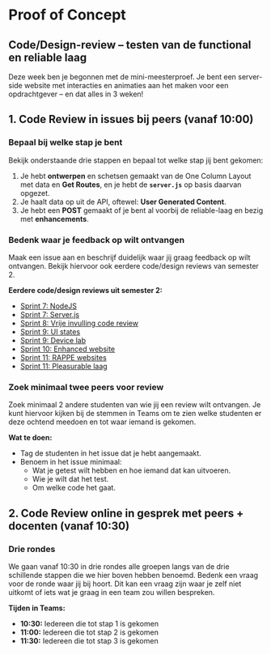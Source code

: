 # Proof of Concept

## Code/Design-review – testen van de functional en reliable laag
Deze week ben je begonnen met de mini-meesterproef. Je bent een server-side website met interacties en animaties aan het maken voor een opdrachtgever – en dat alles in 3 weken!

## 1. Code Review in issues bij peers (vanaf 10:00)

### Bepaal bij welke stap je bent

Bekijk onderstaande drie stappen en bepaal tot welke stap jij bent gekomen:

1. Je hebt **ontwerpen** en schetsen gemaakt van de One Column Layout met data en **Get Routes**, en je hebt de **`server.js`** op basis daarvan opgezet.
2. Je haalt data op uit de API, oftewel: **User Generated Content**.
3. Je hebt een **POST** gemaakt of je bent al voorbij de reliable-laag en bezig met **enhancements**.

### Bedenk waar je feedback op wilt ontvangen

Maak een issue aan en beschrijf duidelijk waar jij graag feedback op wilt ontvangen. Bekijk hiervoor ook eerdere code/design reviews van semester 2.

**Eerdere code/design reviews uit semester 2:**
- [Sprint 7: NodeJS](https://github.com/fdnd-task/connect-your-tribe-profile-card/blob/main/docs/code-design-review-nodejs.md)
- [Sprint 7: Server.js](https://github.com/fdnd-task/connect-your-tribe-squad-page/blob/main/docs/code-design-review-design-squadpage.md)
- [Sprint 8: Vrije invulling code review](https://github.com/fdnd-task/server-side-rendering-server-side-website/blob/main/docs/code-design-review.md)
- [Sprint 9: UI states](https://github.com/fdnd-task/the-web-is-for-everyone-interactive-functionality/blob/main/docs/code-design-review-ui-states.md)
- [Sprint 9: Device lab](https://github.com/fdnd-task/the-web-is-for-everyone-interactive-functionality/blob/main/docs/code-design-review-device-lab.md)
- [Sprint 10: Enhanced website](https://github.com/fdnd-task/user-experience-enhanced-website/blob/main/docs/code-design-review.md)
- [Sprint 11: RAPPE websites](https://github.com/fdnd-task/pleasurable-ui/blob/main/docs/code-design-review-week-1.md)
- [Sprint 11: Pleasurable laag](https://github.com/fdnd-task/pleasurable-ui/blob/main/docs/code-design-review-week-2.md)

### Zoek minimaal twee peers voor review

Zoek minimaal 2 andere studenten van wie jij een review wilt ontvangen. Je kunt hiervoor kijken bij de stemmen in Teams om te zien welke studenten er deze ochtend meedoen en tot waar iemand is gekomen.

**Wat te doen:**
- Tag de studenten in het issue dat je hebt aangemaakt.
- Benoem in het issue minimaal:
  - Wat je getest wilt hebben en hoe iemand dat kan uitvoeren.
  - Wie je wilt dat het test.
  - Om welke code het gaat.


## 2. Code Review online in gesprek met peers + docenten (vanaf 10:30)

### Drie rondes

We gaan vanaf 10:30 in drie rondes alle groepen langs van de drie schillende stappen die we hier boven hebben benoemd. Bedenk een vraag voor de ronde waar jij bij hoort. Dit kan een vraag zijn waar je zelf niet uitkomt of iets wat je graag in een team zou willen bespreken.

**Tijden in Teams:**
- **10:30:** Iedereen die tot stap 1 is gekomen  
- **11:00:** Iedereen die tot stap 2 is gekomen  
- **11:30:** Iedereen die tot stap 3 is gekomen  
